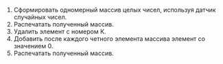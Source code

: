 1) Сформировать одномерный массив целых чисел, используя датчик случайных чисел.  
2) Распечатать полученный массив.  
3) Удалить элемент с номером К.  
4) Добавить после каждого четного элемента массива элемент со значением 0.  
5) Распечатать полученный массив.

